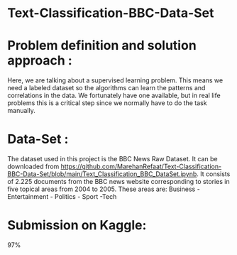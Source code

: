 # Text-Classification-BBC-Data-Set

# Problem definition and solution approach :
Here, we are talking about a supervised learning problem. This means we need a labeled dataset so the algorithms can learn the patterns and correlations in the data. We fortunately have one available, but in real life problems this is a critical step since we normally have to do the task manually.

# Data-Set :
The dataset used in this project is the BBC News Raw Dataset. It can be downloaded from https://github.com/MarehanRefaat/Text-Classification-BBC-Data-Set/blob/main/Text_Classification_BBC_DataSet.ipynb.
It consists of 2.225 documents from the BBC news website corresponding to stories in five topical areas from 2004 to 2005. These areas are:
Business - Entertainment - Politics - Sport -Tech

# Submission on Kaggle:
97%
